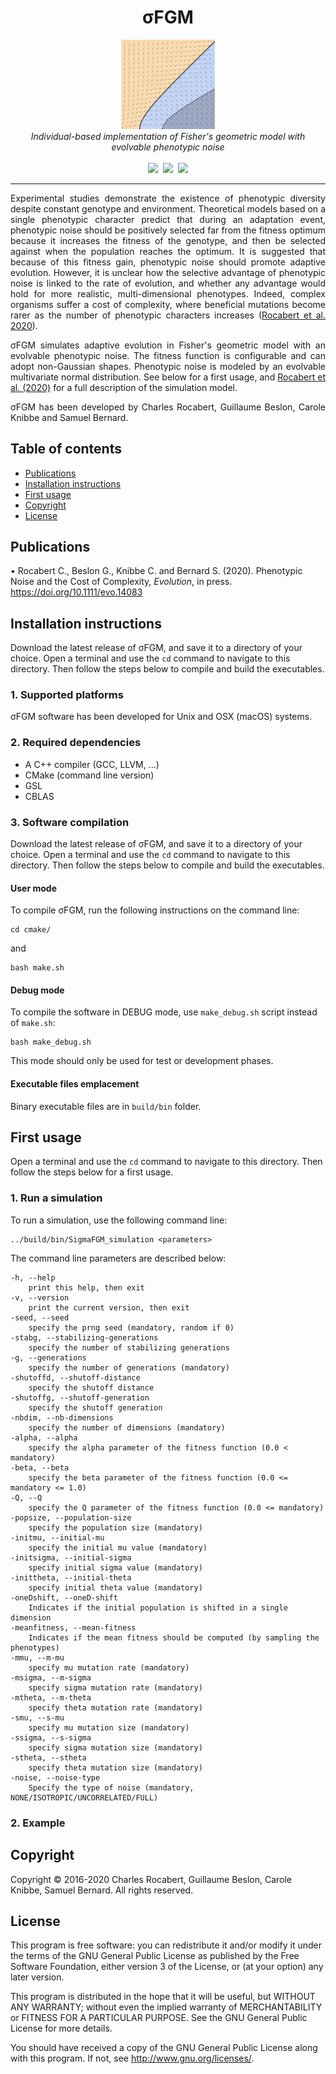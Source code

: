 <h1 align="center">&sigma;FGM</h1>
<p align="center">
<img src="logo/logo.png" width="150">
<br/>
<em>Individual-based implementation of Fisher's geometric model with evolvable phenotypic noise</em>
<br/><br/>
<a href="https://github.com/charlesrocabert/SigmaFGM/releases/latest"><img src="https://img.shields.io/github/release/charlesrocabert/SigmaFGM/all.svg" /></a>&nbsp;
<a href="https://action-badges.now.sh/charlesrocabert/SigmaFGM"><img src="https://action-badges.now.sh/charlesrocabert/MetEvolSim" /></a>&nbsp;
<a href="https://github.com/charlesrocabert/SigmaFGM/LICENSE.html"><img src="https://img.shields.io/badge/License-GPLv3-blue.svg" /></a>
</p>

-----------------

<p align="justify">
Experimental studies demonstrate the existence of phenotypic diversity despite constant genotype and environment. Theoretical models based on a single phenotypic character predict that during an adaptation event, phenotypic noise should be positively selected far from the fitness optimum because it increases the fitness of the genotype, and then be selected against when the population reaches the optimum. It is suggested that because of this fitness gain, phenotypic noise should promote adaptive evolution. However, it is unclear how the selective advantage of phenotypic noise is linked to the rate of evolution, and whether any advantage would hold for more realistic, multi-dimensional phenotypes. Indeed, complex organisms suffer a cost of complexity, where beneficial mutations become rarer as the number of phenotypic characters increases (<a href="https://doi.org/10.1111/evo.14083">Rocabert et al. 2020</a>).
</p>

<p align="justify">
&sigma;FGM simulates adaptive evolution in Fisher's geometric model with an evolvable phenotypic noise. The fitness function is configurable and can adopt non-Gaussian shapes. Phenotypic noise is modeled by an evolvable multivariate normal distribution. See below for a first usage, and <a href="https://doi.org/10.1111/evo.14083">Rocabert et al. (2020)</a> for a full description of the simulation model.
</p>

<p align="justify">
&sigma;FGM has been developed by Charles Rocabert, Guillaume Beslon, Carole Knibbe and Samuel Bernard.
</p>

## Table of contents
- [Publications](#publications)
- [Installation instructions](#installation)
- [First usage](#first_usage)
- [Copyright](#copyright)
- [License](#license)

## Publications <a name="publications"></a>

• Rocabert C., Beslon G., Knibbe C. and Bernard S. (2020). Phenotypic Noise and the Cost of Complexity, _Evolution_, in press. https://doi.org/10.1111/evo.14083

## Installation instructions <a name="installation"></a>

Download the latest release of &sigma;FGM, and save it to a directory of your choice. Open a terminal and use the <code>cd</code> command to navigate to this directory. Then follow the steps below to compile and build the executables.

### 1. Supported platforms
&sigma;FGM software has been developed for Unix and OSX (macOS) systems.

### 2. Required dependencies
* A C++ compiler (GCC, LLVM, ...)
* CMake (command line version)
* GSL
* CBLAS

### 3. Software compilation
Download the latest release of &sigma;FGM, and save it to a directory of your choice. Open a terminal and use the <code>cd</code> command to navigate to this directory. Then follow the steps below to compile and build the executables.

#### User mode
To compile &sigma;FGM, run the following instructions on the command line:

    cd cmake/

and

    bash make.sh

#### Debug mode
To compile the software in DEBUG mode, use <code>make_debug.sh</code> script instead of <code>make.sh</code>:

    bash make_debug.sh

This mode should only be used for test or development phases.

#### Executable files emplacement
Binary executable files are in <code>build/bin</code> folder.

## First usage <a name="first_usage"></a>
Open a terminal and use the <code>cd</code> command to navigate to this directory. Then follow the steps below for a first usage.

### 1. Run a simulation
To run a simulation, use the following command line:

    ../build/bin/SigmaFGM_simulation <parameters>

The command line parameters are described below:


    -h, --help
        print this help, then exit
    -v, --version
        print the current version, then exit
    -seed, --seed
        specify the prng seed (mandatory, random if 0)
    -stabg, --stabilizing-generations
        specify the number of stabilizing generations
    -g, --generations
        specify the number of generations (mandatory)
    -shutoffd, --shutoff-distance
        specify the shutoff distance
    -shutoffg, --shutoff-generation
        specify the shutoff generation
    -nbdim, --nb-dimensions
        specify the number of dimensions (mandatory)
    -alpha, --alpha
        specify the alpha parameter of the fitness function (0.0 < mandatory)
    -beta, --beta
        specify the beta parameter of the fitness function (0.0 <= mandatory <= 1.0)
    -Q, --Q
        specify the Q parameter of the fitness function (0.0 <= mandatory)
    -popsize, --population-size
        specify the population size (mandatory)
    -initmu, --initial-mu
        specify the initial mu value (mandatory)
    -initsigma, --initial-sigma
        specify initial sigma value (mandatory)
    -inittheta, --initial-theta
        specify initial theta value (mandatory)
    -oneDshift, --oneD-shift
        Indicates if the initial population is shifted in a single dimension
    -meanfitness, --mean-fitness
        Indicates if the mean fitness should be computed (by sampling the phenotypes)
    -mmu, --m-mu
        specify mu mutation rate (mandatory)
    -msigma, --m-sigma
        specify sigma mutation rate (mandatory)
    -mtheta, --m-theta
        specify theta mutation rate (mandatory)
    -smu, --s-mu
        specify mu mutation size (mandatory)
    -ssigma, --s-sigma
        specify sigma mutation size (mandatory)
    -stheta, --stheta
        specify theta mutation size (mandatory)
    -noise, --noise-type
        Specify the type of noise (mandatory, NONE/ISOTROPIC/UNCORRELATED/FULL)

### 2. Example

## Copyright <a name="copyright"></a>
Copyright &copy; 2016-2020 Charles Rocabert, Guillaume Beslon, Carole Knibbe, Samuel Bernard.
All rights reserved.

## License <a name="license"></a>
This program is free software: you can redistribute it and/or modify it under the terms of the GNU General Public License as published by the Free Software Foundation, either version 3 of the License, or (at your option) any later version.

This program is distributed in the hope that it will be useful, but WITHOUT ANY WARRANTY; without even the implied warranty of MERCHANTABILITY or FITNESS FOR A PARTICULAR PURPOSE. See the GNU General Public License for more details.

You should have received a copy of the GNU General Public License along with this program. If not, see http://www.gnu.org/licenses/.

